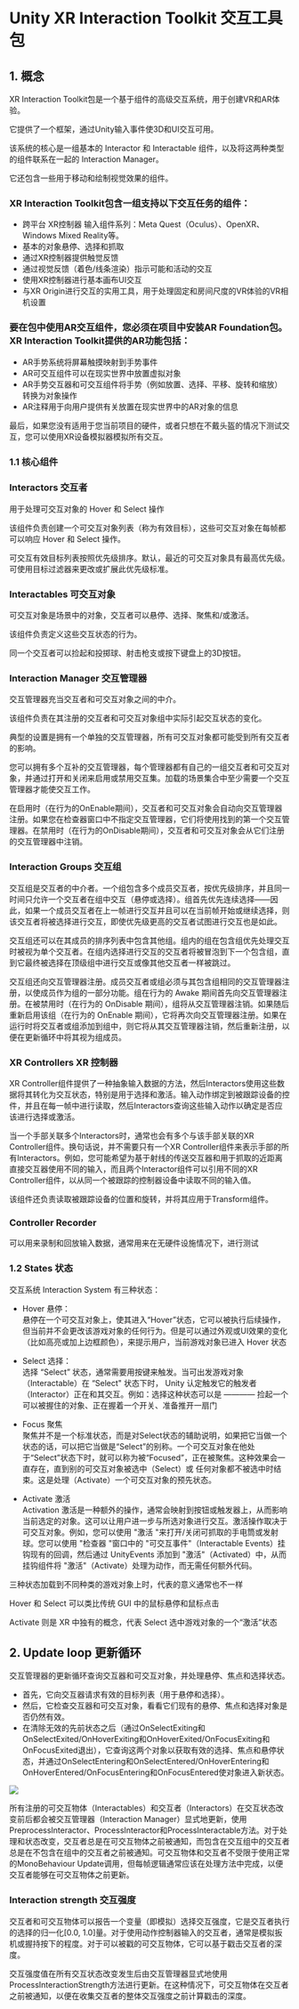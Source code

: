 # Unity XR Interaction Toolkit 交互工具包

## 1. 概念

XR Interaction Toolkit包是一个基于组件的高级交互系统，用于创建VR和AR体验。

它提供了一个框架，通过Unity输入事件使3D和UI交互可用。

该系统的核心是一组基本的 Interactor 和 Interactable 组件，以及将这两种类型的组件联系在一起的 Interaction Manager。

它还包含一些用于移动和绘制视觉效果的组件。

### XR Interaction Toolkit包含一组支持以下交互任务的组件：

* 跨平台 XR控制器 输入组件系列：Meta Quest（Oculus）、OpenXR、Windows Mixed Reality等。
* 基本的对象悬停、选择和抓取
* 通过XR控制器提供触觉反馈
* 通过视觉反馈（着色/线条渲染）指示可能和活动的交互
* 使用XR控制器进行基本画布UI交互
* 与XR Origin进行交互的实用工具，用于处理固定和房间尺度的VR体验的VR相机设置

### 要在包中使用AR交互组件，您必须在项目中安装AR Foundation包。XR Interaction Toolkit提供的AR功能包括：

* AR手势系统将屏幕触摸映射到手势事件
* AR可交互组件可以在现实世界中放置虚拟对象
* AR手势交互器和可交互组件将手势（例如放置、选择、平移、旋转和缩放）转换为对象操作
* AR注释用于向用户提供有关放置在现实世界中的AR对象的信息

最后，如果您没有适用于您当前项目的硬件，或者只想在不戴头盔的情况下测试交互，您可以使用XR设备模拟器模拟所有交互。


### 1.1 核心组件

### Interactors 交互者

用于处理可交互对象的 Hover 和 Select 操作

该组件负责创建一个可交互对象列表（称为有效目标），这些可交互对象在每帧都可以响应 Hover 和 Select 操作。

可交互有效目标列表按照优先级排序。默认，最近的可交互对象具有最高优先级。可使用目标过滤器来更改或扩展此优先级标准。

### Interactables 可交互对象

可交互对象是场景中的对象，交互者可以悬停、选择、聚焦和/或激活。

该组件负责定义这些交互状态的行为。

同一个交互者可以捡起和投掷球、射击枪支或按下键盘上的3D按钮。

### Interaction Manager 交互管理器

交互管理器充当交互者和可交互对象之间的中介。

该组件负责在其注册的交互者和可交互对象组中实际引起交互状态的变化。

典型的设置是拥有一个单独的交互管理器，所有可交互对象都可能受到所有交互者的影响。

您可以拥有多个互补的交互管理器，每个管理器都有自己的一组交互者和可交互对象，并通过打开和关闭来启用或禁用交互集。加载的场景集合中至少需要一个交互管理器才能使交互工作。

在启用时（在行为的OnEnable期间），交互者和可交互对象会自动向交互管理器注册。如果您在检查器窗口中不指定交互管理器，它们将使用找到的第一个交互管理器。在禁用时（在行为的OnDisable期间），交互者和可交互对象会从它们注册的交互管理器中注销。

### Interaction Groups 交互组

交互组是交互者的中介者。一个组包含多个成员交互者，按优先级排序，并且同一时间只允许一个交互者在组中交互（悬停或选择）。组首先优先连续选择——因此，如果一个成员交互者在上一帧进行交互并且可以在当前帧开始或继续选择，则该交互者将被选择进行交互，即使优先级更高的交互者试图进行交互也是如此。

交互组还可以在其成员的排序列表中包含其他组。组内的组在包含组优先处理交互时被视为单个交互者。在组内选择进行交互的交互者将被冒泡到下一个包含组，直到它最终被选择在顶级组中进行交互或像其他交互者一样被跳过。

交互组还向交互管理器注册。成员交互者或组必须与其包含组相同的交互管理器注册，以使成员作为组的一部分功能。组在行为的 Awake 期间首先向交互管理器注册。在被禁用时（在行为的 OnDisable 期间），组将从交互管理器注销。如果随后重新启用该组（在行为的 OnEnable 期间），它将再次向交互管理器注册。如果在运行时将交互者或组添加到组中，则它将从其交互管理器注销，然后重新注册，以便在更新循环中将其视为组成员。

### XR Controllers XR 控制器

XR Controller组件提供了一种抽象输入数据的方法，然后Interactors使用这些数据将其转化为交互状态，特别是用于选择和激活。输入动作绑定到被跟踪设备的控件，并且在每一帧中进行读取，然后Interactors查询这些输入动作以确定是否应该进行选择或激活。

当一个手部关联多个Interactors时，通常也会有多个与该手部关联的XR Controller组件。换句话说，并不需要只有一个XR Controller组件来表示手部的所有Interactors。例如，您可能希望为基于射线的传送交互器和用于抓取的近距离直接交互器使用不同的输入，而且两个Interactor组件可以引用不同的XR Controller组件，以从同一个被跟踪的控制器设备中读取不同的输入值。

该组件还负责读取被跟踪设备的位置和旋转，并将其应用于Transform组件。

### Controller Recorder

可以用来录制和回放输入数据，通常用来在无硬件设施情况下，进行测试

### 1.2 States 状态

交互系统 Interaction System 有三种状态：

* Hover 悬停：  
  悬停在一个可交互对象上，使其进入“Hover”状态，它可以被执行后续操作，但当前并不会更改该游戏对象的任何行为。但是可以通过外观或UI效果的变化（比如高亮或加上边框颜色），来提示用户，当前游戏对象已进入 Hover 状态

* Select 选择：  
  选择 “Select” 状态，通常需要用按键来触发。当可出发游戏对象（Interactable）在 “Select" 状态下时， Unity 认定触发它的触发者（Interactor）正在和其交互。例如：选择这种状态可以是 ———— 捡起一个可以被握住的对象、正在握着一个开关、准备推开一扇门

* Focus 聚焦  
  聚焦并不是一个标准状态，而是对Select状态的辅助说明，如果把它当做一个状态的话，可以把它当做是“Select”的别称。一个可交互对象在他处于“Select”状态下时，就可以称为被“Focused”，正在被聚焦。这种效果会一直存在，直到别的可交互对象被选中（Select）或 任何对象都不被选中时结束。这是处理（Activate）一个可交互对象的预先状态。

* Activate 激活  
  Activation 激活是一种额外的操作，通常会映射到按钮或触发器上，从而影响当前选定的对象。这可以让用户进一步与所选对象进行交互。激活操作取决于可交互对象。例如，您可以使用 "激活 "来打开/关闭可抓取的手电筒或发射球。您可以使用 "检查器 "窗口中的 "可交互事件"（Interactable Events）挂钩现有的回调，然后通过 UnityEvents 添加到 "激活"（Activated）中，从而挂钩组件将 "激活"（Activate）处理为动作，而无需任何额外代码。



三种状态加载到不同种类的游戏对象上时，代表的意义通常也不一样

Hover 和 Select 可以类比传统 GUI 中的鼠标悬停和鼠标点击

Activate 则是 XR 中独有的概念，代表 Select 选中游戏对象的一个“激活”状态



## 2. Update loop 更新循环

交互管理器的更新循环查询交互器和可交互对象，并处理悬停、焦点和选择状态。

* 首先，它向交互器请求有效的目标列表（用于悬停和选择）。
* 然后，它检查交互器和可交互对象，看看它们现有的悬停、焦点和选择对象是否仍然有效。
* 在清除无效的先前状态之后（通过OnSelectExiting和OnSelectExited/OnHoverExiting和OnHoverExited/OnFocusExiting和OnFocusExited退出），它查询这两个对象以获取有效的选择、焦点和悬停状态，并通过OnSelectEntering和OnSelectEntered/OnHoverEntering和OnHoverEntered/OnFocusEntering和OnFocusEntered使对象进入新状态。

![](../../../imgs/interaction-update.svg)

所有注册的可交互物体（Interactables）和交互者（Interactors）在交互状态改变前后都会被交互管理器（Interaction Manager）显式地更新，使用PreprocessInteractor、ProcessInteractor和ProcessInteractable方法。对于处理和状态改变，交互者总是在可交互物体之前被通知，而包含在交互组中的交互者总是在不包含在组中的交互者之前被通知。可交互物体和交互者不受限于使用正常的MonoBehaviour Update调用，但每帧逻辑通常应该在处理方法中完成，以便交互者能够在可交互物体之前更新。

### Interaction strength 交互强度

交互者和可交互物体可以报告一个变量（即模拟）选择交互强度，它是交互者执行的选择的归一化[0.0, 1.0]量。对于使用动作控制器输入的交互者，通常是模拟扳机或握持按下的程度。对于可以被戳的可交互物体，它可以基于戳击交互者的深度。

交互强度值在所有交互状态改变发生后由交互管理器显式地使用ProcessInteractionStrength方法进行更新。在这种情况下，可交互物体在交互者之前被通知，以便在收集交互者的整体交互强度之前计算戳击的深度。




















































































 